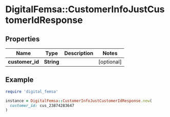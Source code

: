 # DigitalFemsa::CustomerInfoJustCustomerIdResponse

## Properties

| Name | Type | Description | Notes |
| ---- | ---- | ----------- | ----- |
| **customer_id** | **String** |  | [optional] |

## Example

```ruby
require 'digital_femsa'

instance = DigitalFemsa::CustomerInfoJustCustomerIdResponse.new(
  customer_id: cus_23874283647
)
```

